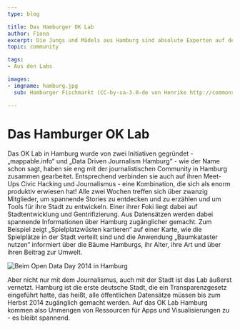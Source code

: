 ```yaml
---
type: blog

title: Das Hamburger OK Lab
author: Fiona
excerpt: Die Jungs und Mädels aus Hamburg sind absolute Experten auf dem Gebiet der Datenvisualisierung und unheimlich gut vernetzt. Wir wollen sie näher vorstellen...
topic: community

tags:
- Aus den Labs

images:
- imgname: hamburg.jpg
  sub: Hamburger Fischmarkt (CC-by-sa-3.0-de von Henrike http://commons.wikimedia.org/wiki/User:Hendrike)

---
```


# Das Hamburger OK Lab

Das OK Lab in Hamburg wurde von zwei Initiativen gegründet - „mappable.info“ und „Data Driven Journalism Hamburg“ - wie der Name schon sagt, haben sie eng mit der journalistischen Community in Hamburg zusammen gearbeitet. Entsprechend verbinden sie auch auf ihren Meet-Ups Civic Hacking und Journalismus - eine Kombination, die sich als enorm produktiv erwiesen hat!
Alle zwei Wochen treffen sich über zwanzig Mitglieder, um spannende Stories zu entdecken und zu erzählen und um Tools für ihre Stadt zu entwickeln. Einer ihrer Foki liegt dabei auf Stadtentwicklung und Gentrifizierung. Aus Datensätzen werden dabei spannende Informationen über Hamburg zugänglicher gemacht. Zum Beispiel zeigt „Spielplatzwüsten kartieren“ auf einer Karte, wie die Spielplätze in der Stadt verteilt sind und die Anwendung „Baumkataster nutzen“ informiert über die Bäume Hamburgs, ihr Alter, ihre Art und über ihren Beitrag zur Umwelt.

![Beim Open Data Day 2014 in Hamburg](/blog/lab_profiles/hamburg_2.jpg)

Aber nicht nur mit dem Journalismus, auch mit der Stadt ist das Lab äußerst vernetzt. Hamburg ist die erste deutsche Stadt, die ein Transparenzgesetz eingeführt hatte, das heißt, alle öffentlichen Datensätze müssen bis zum Herbst 2014 zugänglich gemacht werden. Auf das OK Lab Hamburg kommen also Unmengen von Ressourcen für Apps und Visualisierungen zu - es bleibt spannend.
